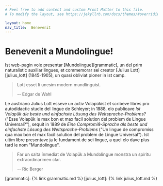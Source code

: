 ```yaml
---
# Feel free to add content and custom Front Matter to this file.
# To modify the layout, see https://jekyllrb.com/docs/themes/#overriding-theme-defaults

layout: home
nav_title:  Benevenit
---
```


# Benevenit a Mundolingue!

Ist web-pagin vole presentar [Mundolingue][grammatic], un del prim naturalistic auxiliar lingues, et commemorar sei creator [Julius Lott][julius_lott] (1845-1905), un quasi obliviat pioner in ist camp.

> Lott esset li unesim modern mundlinguist.
>
> -- Edgar de Wahl

Le austriano Julius Lott esseve un activ Volapükist et scribeve libres pro autodidactic studie del lingue de Schleyer; in 1888, elo publicave *Ist Volapük die beste und einfachste Lösung des Weltsprache-Problems?* ("Esse Volapük le max bon et max facil solution del problem de Lingue Universal?"), sequit in 1889 de *Eine Compromiß-Sprache als beste und einfachste Lösung des Weltsprache-Problems* ("Un lingue de compromiss qua max bon et max facil solution del problem de Lingue Universal"). Ist ultim libre presentave ja le fundament de sei lingue, a quel elo dave plus tard le nom "Mundolingue".

> Far un salta ínmediat de Volapük a Mundolingue monstra un spíritu extraordinarimen clar.
>
> -- Ric Berger

[grammatic]: {% link grammatic.md %}
[julius_lott]: {% link julius_lott.md %}
